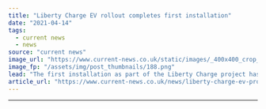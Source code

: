 ```yaml
---
title: "Liberty Charge EV rollout completes first installation"
date: "2021-04-14"
tags: 
  - current news
  - news
source: "current news"
image_url: "https://www.current-news.co.uk/static/images/_400x400_crop_center-center/Liberty-Charge-Waltham-Forest-charger-image-Liberty-Charge.png"
image_fp: "/assets/img/post_thumbnails/188.png"
lead: "​The first installation as part of the Liberty Charge project has been completed in the London borough of Waltham Forest."
article_url: "https://www.current-news.co.uk/news/liberty-charge-ev-project-completes-first-installation?utm_source=rss-feeds&utm_medium=rss&utm_campaign=rss"
---
```


---
